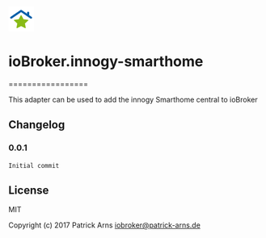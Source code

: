 ![Logo](admin/innogy-smarthome.png)
# ioBroker.innogy-smarthome
=================

This adapter can be used to add the innogy Smarthome central to ioBroker

## Changelog

### 0.0.1
    Initial commit

## License
MIT

Copyright (c) 2017 Patrick Arns <iobroker@patrick-arns.de>